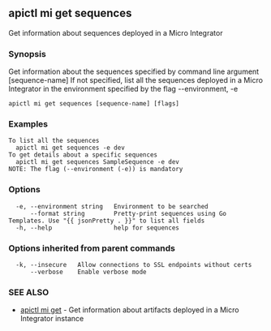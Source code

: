 ## apictl mi get sequences

Get information about sequences deployed in a Micro Integrator

### Synopsis

Get information about the sequences specified by command line argument [sequence-name]
If not specified, list all the sequences deployed in a Micro Integrator in the environment specified by the flag --environment, -e

```
apictl mi get sequences [sequence-name] [flags]
```

### Examples

```
To list all the sequences
  apictl mi get sequences -e dev
To get details about a specific sequences
  apictl mi get sequences SampleSequence -e dev
NOTE: The flag (--environment (-e)) is mandatory
```

### Options

```
  -e, --environment string   Environment to be searched
      --format string        Pretty-print sequences using Go Templates. Use "{{ jsonPretty . }}" to list all fields
  -h, --help                 help for sequences
```

### Options inherited from parent commands

```
  -k, --insecure   Allow connections to SSL endpoints without certs
      --verbose    Enable verbose mode
```

### SEE ALSO

* [apictl mi get](apictl_mi_get.md)	 - Get information about artifacts deployed in a Micro Integrator instance

